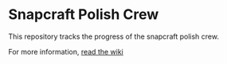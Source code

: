 # Snapcraft Polish Crew

This repository tracks the progress of the snapcraft polish crew.

For more information, [read the wiki](https://github.com/snapcrafters/polish-crew/wiki)
